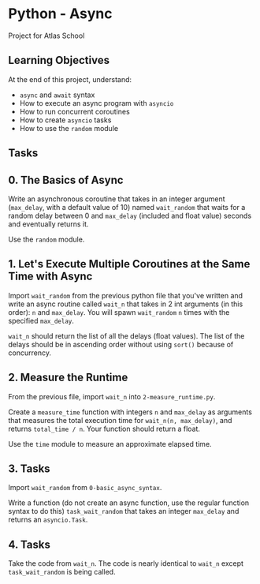 # Python - Async
Project for Atlas School

## Learning Objectives
At the end of this project, understand:
- ```async``` and ```await``` syntax
- How to execute an async program with ```asyncio```
- How to run concurrent coroutines
- How to create ```asyncio``` tasks
- How to use the ```random``` module

## Tasks

## 0. The Basics of Async
Write an asynchronous coroutine that takes in an integer argument (```max_delay```, with a default value of 10) named ```wait_random``` that waits for a random delay between 0 and ```max_delay``` (included and float value) seconds and eventually returns it.

Use the ```random``` module.

## 1. Let's Execute Multiple Coroutines at the Same Time with Async
Import ```wait_random``` from the previous python file that you've written and write an async routine called ```wait_n``` that takes in 2 int arguments (in this order): ```n``` and ```max_delay```. You will spawn ```wait_random``` ```n``` times with the specified ```max_delay```.

```wait_n``` should return the list of all the delays (float values). The list of the delays should be in ascending order without using ```sort()``` because of concurrency.

## 2. Measure the Runtime
From the previous file, import ```wait_n``` into ```2-measure_runtime.py```.

Create a ```measure_time``` function with integers ```n``` and ```max_delay``` as arguments that measures the total execution time for ```wait_n(n, max_delay)```, and returns ```total_time / n```. Your function should return a float.

Use the ```time``` module to measure an approximate elapsed time.

## 3. Tasks
Import ```wait_random``` from ```0-basic_async_syntax```.

Write a function (do not create an async function, use the regular function syntax to do this) ```task_wait_random``` that takes an integer ```max_delay``` and returns an ```asyncio.Task```.

## 4. Tasks
Take the code from ```wait_n```. The code is nearly identical to ```wait_n``` except ```task_wait_random``` is being called.
